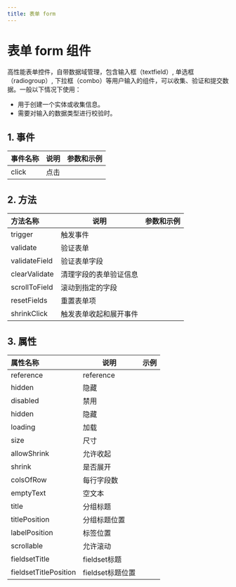 ```yaml
---
title: 表单 form
---
```


# 表单 form 组件
高性能表单控件，自带数据域管理，包含输入框（textfield）, 单选框（radiogroup）, 下拉框（combo）等用户输入的组件，可以收集、验证和提交数据。一般以下情况下使用：
- 用于创建一个实体或收集信息。
- 需要对输入的数据类型进行校验时。
## 1. 事件
| 事件名称 | 说明      | 参数和示例                                |
|:-----|---------|--------------------------------------|
| click | 点击 |  |


## 2. 方法
| 方法名称 | 说明         | 参数和示例                                |
|:-----|------------|--------------------------------------|
| trigger | 触发事件 |                              |
| validate | 验证表单 |                              |
| validateField | 验证表单字段 |                              |
| clearValidate | 清理字段的表单验证信息 |                              |
| scrollToField | 滚动到指定的字段 |                              |
| resetFields | 重置表单项 |                              |
| shrinkClick | 触发表单收起和展开事件 |                              |

## 3. 属性
| 属性名称 | 说明    | 示例                                   |
|:-----|-------|--------------------------------------|
| reference | reference |  |
| hidden |  隐藏 |  |
| disabled | 禁用 |  |
| hidden | 隐藏 |  |
| loading | 加载 |  |
| size | 尺寸 |  |
| allowShrink | 允许收起 |  |
| shrink | 是否展开 |  |
| colsOfRow | 每行字段数 |  |
| emptyText | 空文本 |  |
| title | 分组标题 |  |
| titlePosition | 分组标题位置 |  |
| labelPosition | 标签位置 |  |
| scrollable | 允许滚动 |  |
| fieldsetTitle | fieldset标题 |  |
| fieldsetTitlePosition | fieldset标题位置 |  |
